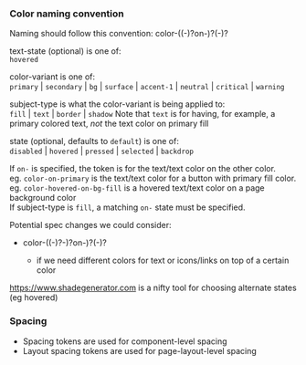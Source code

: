 ### Color naming convention
Naming should follow this convention:
color-((<text-state>-)?on-)?<color-variant><subject-type>(-<state>)?

text-state (optional) is one of:  
  `hovered`

color-variant is one of:  
  `primary` | `secondary` | `bg` | `surface` | `accent-1` | `neutral` | `critical` | `warning`

subject-type is what the color-variant is being applied to:  
  `fill` | `text` | `border` | `shadow`
  Note that `text` is for having, for example, a primary colored text, *not* the text color on primary fill

state (optional, defaults to `default`) is one of:  
  `disabled` | `hovered` | `pressed` | `selected` | `backdrop`

If `on-` is specified, the token is for the text/text color on the other color.  
eg. `color-on-primary` is the text/text color for a button with primary fill color.  
eg. `color-hovered-on-bg-fill` is a hovered text/text color on a page background color  
If subject-type is `fill`, a matching `on-` state must be specified.

Potential spec changes we could consider:
- color-((<text-state>-)?<text-subject-type>-)?on-)?<color-variant><subject-type>(-<state>)?
  - if we need different colors for text or icons/links on top of a certain color

https://www.shadegenerator.com is a nifty tool for choosing alternate states (eg hovered)

### Spacing
- Spacing tokens are used for component-level spacing
- Layout spacing tokens are used for page-layout-level spacing